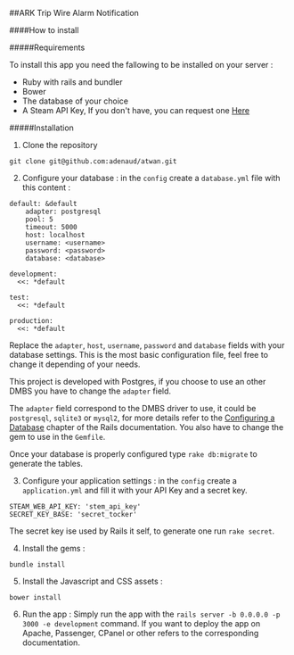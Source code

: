 ##ARK Trip Wire Alarm Notification


####How to install

#####Requirements

To install this app you need the fallowing to be installed on your server :
* Ruby with rails and bundler
* Bower
* The database of your choice 
* A Steam API Key, If you don't have, you can request one  [Here](https://steamcommunity.com/dev/apikey)

#####Installation


1) Clone the repository


```
git clone git@github.com:adenaud/atwan.git
```

2) Configure your database : in the ```config```  create a ```database.yml``` file with this content :

```
default: &default
    adapter: postgresql
    pool: 5
    timeout: 5000
    host: localhost
    username: <username>
    password: <password>
    database: <database>
    
development:
  <<: *default

test:
  <<: *default

production:
  <<: *default
```

Replace the ```adapter```, ```host```, ```username```, ```password``` and ```database``` fields with your database settings.
This is the most basic configuration file, feel free to change it depending of your needs. 

This project is developed with Postgres, if you choose to use an other DMBS you have to change the ```adapter``` field.

The ```adapter``` field correspond to the DMBS driver to use, it could be  ```postgresql```, ```sqlite3``` or ```mysql2```, for more details refer to the [Configuring a Database](http://edgeguides.rubyonrails.org/configuring.html#configuring-a-database) chapter of the Rails documentation.
You also have to change the gem to use in the ```Gemfile```.

Once your database is properly configured type ```rake db:migrate``` to generate the tables.

3) Configure your application settings : in the ```config```  create a ```application.yml``` and fill it with your API Key and a secret key.

```
STEAM_WEB_API_KEY: 'stem_api_key'
SECRET_KEY_BASE: 'secret_tocker'
```
The secret key ise used by Rails it self, to generate one run ```rake secret```.

4) Install the gems :

```
bundle install
```

5) Install the Javascript and CSS assets :

```
bower install
```

6) Run the app :
Simply run the app with the ```rails server -b 0.0.0.0 -p 3000 -e development``` command.
If you want to deploy the app on Apache, Passenger, CPanel or other refers to the corresponding documentation.